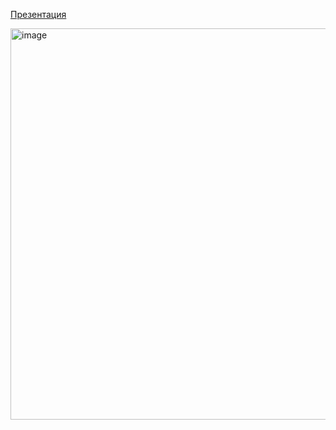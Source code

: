 [Презентация](https://docs.google.com/presentation/d/1s5LWE2HXqBHfV1if3oXQpczvwZW6LODHeAl5Y7ne9o8/edit?usp=sharing)

<img width="1442" height="626" alt="image" src="https://github.com/user-attachments/assets/a5548490-76bc-4dd1-959d-7d3318ceaf49" />
